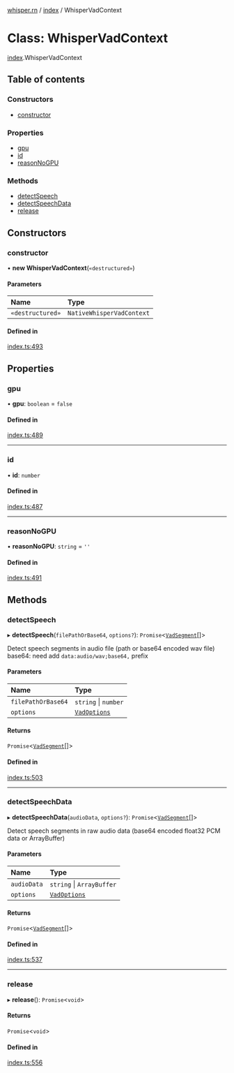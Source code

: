 [whisper.rn](../README.md) / [index](../modules/index.md) / WhisperVadContext

# Class: WhisperVadContext

[index](../modules/index.md).WhisperVadContext

## Table of contents

### Constructors

- [constructor](index.WhisperVadContext.md#constructor)

### Properties

- [gpu](index.WhisperVadContext.md#gpu)
- [id](index.WhisperVadContext.md#id)
- [reasonNoGPU](index.WhisperVadContext.md#reasonnogpu)

### Methods

- [detectSpeech](index.WhisperVadContext.md#detectspeech)
- [detectSpeechData](index.WhisperVadContext.md#detectspeechdata)
- [release](index.WhisperVadContext.md#release)

## Constructors

### constructor

• **new WhisperVadContext**(`«destructured»`)

#### Parameters

| Name | Type |
| :------ | :------ |
| `«destructured»` | `NativeWhisperVadContext` |

#### Defined in

[index.ts:493](https://github.com/mybigday/whisper.rn/blob/ee85d12/src/index.ts#L493)

## Properties

### gpu

• **gpu**: `boolean` = `false`

#### Defined in

[index.ts:489](https://github.com/mybigday/whisper.rn/blob/ee85d12/src/index.ts#L489)

___

### id

• **id**: `number`

#### Defined in

[index.ts:487](https://github.com/mybigday/whisper.rn/blob/ee85d12/src/index.ts#L487)

___

### reasonNoGPU

• **reasonNoGPU**: `string` = `''`

#### Defined in

[index.ts:491](https://github.com/mybigday/whisper.rn/blob/ee85d12/src/index.ts#L491)

## Methods

### detectSpeech

▸ **detectSpeech**(`filePathOrBase64`, `options?`): `Promise`<[`VadSegment`](../modules/index.md#vadsegment)[]\>

Detect speech segments in audio file (path or base64 encoded wav file)
base64: need add `data:audio/wav;base64,` prefix

#### Parameters

| Name | Type |
| :------ | :------ |
| `filePathOrBase64` | `string` \| `number` |
| `options` | [`VadOptions`](../modules/index.md#vadoptions) |

#### Returns

`Promise`<[`VadSegment`](../modules/index.md#vadsegment)[]\>

#### Defined in

[index.ts:503](https://github.com/mybigday/whisper.rn/blob/ee85d12/src/index.ts#L503)

___

### detectSpeechData

▸ **detectSpeechData**(`audioData`, `options?`): `Promise`<[`VadSegment`](../modules/index.md#vadsegment)[]\>

Detect speech segments in raw audio data (base64 encoded float32 PCM data or ArrayBuffer)

#### Parameters

| Name | Type |
| :------ | :------ |
| `audioData` | `string` \| `ArrayBuffer` |
| `options` | [`VadOptions`](../modules/index.md#vadoptions) |

#### Returns

`Promise`<[`VadSegment`](../modules/index.md#vadsegment)[]\>

#### Defined in

[index.ts:537](https://github.com/mybigday/whisper.rn/blob/ee85d12/src/index.ts#L537)

___

### release

▸ **release**(): `Promise`<`void`\>

#### Returns

`Promise`<`void`\>

#### Defined in

[index.ts:556](https://github.com/mybigday/whisper.rn/blob/ee85d12/src/index.ts#L556)
